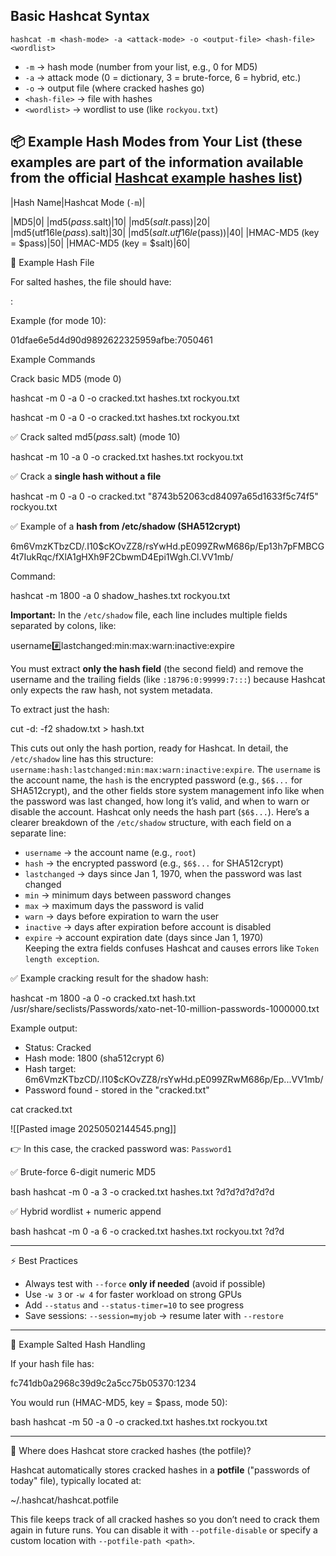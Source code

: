 
## Basic Hashcat Syntax

```
hashcat -m <hash-mode> -a <attack-mode> -o <output-file> <hash-file> <wordlist>
```

- `-m` → hash mode (number from your list, e.g., 0 for MD5)
- `-a` → attack mode (0 = dictionary, 3 = brute-force, 6 = hybrid, etc.)
- `-o` → output file (where cracked hashes go)
- `<hash-file>` → file with hashes
- `<wordlist>` → wordlist to use (like `rockyou.txt`)


## 📦 Example Hash Modes from Your List (these examples are part of the information available from the official [Hashcat example hashes list](https://hashcat.net/wiki/doku.php?id=example_hashes))

|Hash Name|Hashcat Mode (`-m`)|

|MD5|0|
|md5($pass.$salt)|10|
|md5($salt.$pass)|20|
|md5(utf16le($pass).$salt)|30|
|md5($salt.utf16le($pass))|40|
|HMAC-MD5 (key = $pass)|50|
|HMAC-MD5 (key = $salt)|60|


 📄 Example Hash File

For salted hashes, the file should have:


<hash>:<salt>


Example (for mode 10):


01dfae6e5d4d90d9892622325959afbe:7050461


Example Commands

Crack basic MD5 (mode 0)


hashcat -m 0 -a 0 -o cracked.txt hashes.txt rockyou.txt


hashcat -m 0 -a 0 -o cracked.txt hashes.txt rockyou.txt


✅ Crack salted md5($pass.$salt) (mode 10)

hashcat -m 10 -a 0 -o cracked.txt hashes.txt rockyou.txt


✅ Crack a **single hash without a file**


hashcat -m 0 -a 0 -o cracked.txt "8743b52063cd84097a65d1633f5c74f5" rockyou.txt


✅ Example of a **hash from /etc/shadow (SHA512crypt)**


$6$m6VmzKTbzCD/.I10$cKOvZZ8/rsYwHd.pE099ZRwM686p/Ep13h7pFMBCG4t7IukRqc/fXlA1gHXh9F2CbwmD4Epi1Wgh.Cl.VV1mb/


Command:

hashcat -m 1800 -a 0 shadow_hashes.txt rockyou.txt


**Important:** In the `/etc/shadow` file, each line includes multiple fields separated by colons, like:


username:hash:lastchanged:min:max:warn:inactive:expire


You must extract **only the hash field** (the second field) and remove the username and the trailing fields (like `:18796:0:99999:7:::`) because Hashcat only expects the raw hash, not system metadata.

To extract just the hash:

cut -d: -f2 shadow.txt > hash.txt


This cuts out only the hash portion, ready for Hashcat. In detail, the `/etc/shadow` line has this structure: `username:hash:lastchanged:min:max:warn:inactive:expire`. The `username` is the account name, the `hash` is the encrypted password (e.g., `$6$...` for SHA512crypt), and the other fields store system management info like when the password was last changed, how long it’s valid, and when to warn or disable the account. Hashcat only needs the hash part (`$6$...`). Here’s a clearer breakdown of the `/etc/shadow` structure, with each field on a separate line:

- `username` → the account name (e.g., `root`)
- `hash` → the encrypted password (e.g., `$6$...` for SHA512crypt)
- `lastchanged` → days since Jan 1, 1970, when the password was last changed
- `min` → minimum days between password changes
- `max` → maximum days the password is valid
- `warn` → days before expiration to warn the user
- `inactive` → days after expiration before account is disabled
- `expire` → account expiration date (days since Jan 1, 1970)  
    Keeping the extra fields confuses Hashcat and causes errors like `Token length exception`.

✅ Example cracking result for the shadow hash:


hashcat -m 1800 -a 0 -o cracked.txt hash.txt /usr/share/seclists/Passwords/xato-net-10-million-passwords-1000000.txt


Example output:

- Status: Cracked
- Hash mode: 1800 (sha512crypt $6$)
- Hash target: $6$m6VmzKTbzCD/.I10$cKOvZZ8/rsYwHd.pE099ZRwM686p/Ep...VV1mb/
- Password found - stored in the "cracked.txt"


cat cracked.txt


![[Pasted image 20250502144545.png]]

👉 In this case, the cracked password was: `Password1`

✅ Brute-force 6-digit numeric MD5

bash
hashcat -m 0 -a 3 -o cracked.txt hashes.txt ?d?d?d?d?d?d


✅ Hybrid wordlist + numeric append

bash
hashcat -m 0 -a 6 -o cracked.txt hashes.txt rockyou.txt ?d?d


---

 ⚡ Best Practices

- Always test with `--force` **only if needed** (avoid if possible)
- Use `-w 3` or `-w 4` for faster workload on strong GPUs
- Add `--status` and `--status-timer=10` to see progress
- Save sessions: `--session=myjob` → resume later with `--restore`

---

 🧩 Example Salted Hash Handling

If your hash file has:


fc741db0a2968c39d9c2a5cc75b05370:1234


You would run (HMAC-MD5, key = $pass, mode 50):

bash
hashcat -m 50 -a 0 -o cracked.txt hashes.txt rockyou.txt


---
 📂 Where does Hashcat store cracked hashes (the potfile)?

Hashcat automatically stores cracked hashes in a **potfile** ("passwords of today" file), typically located at:


~/.hashcat/hashcat.potfile


This file keeps track of all cracked hashes so you don’t need to crack them again in future runs. You can disable it with `--potfile-disable` or specify a custom location with `--potfile-path <path>`.